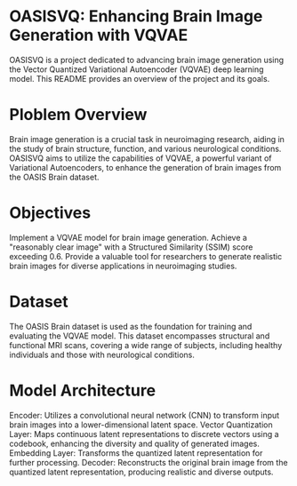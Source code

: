 
# OASISVQ: Enhancing Brain Image Generation with VQVAE

OASISVQ is a project dedicated to advancing brain image generation using the Vector Quantized Variational Autoencoder (VQVAE) deep learning model. This README provides an overview of the project and its goals.

# Ploblem Overview
Brain image generation is a crucial task in neuroimaging research, aiding in the study of brain structure, function, and various neurological conditions. OASISVQ aims to utilize the capabilities of VQVAE, a powerful variant of Variational Autoencoders, to enhance the generation of brain images from the OASIS Brain dataset.

# Objectives
Implement a VQVAE model for brain image generation.
Achieve a "reasonably clear image" with a Structured Similarity (SSIM) score exceeding 0.6.
Provide a valuable tool for researchers to generate realistic brain images for diverse applications in neuroimaging studies.

# Dataset
The OASIS Brain dataset is used as the foundation for training and evaluating the VQVAE model. This dataset encompasses structural and functional MRI scans, covering a wide range of subjects, including healthy individuals and those with neurological conditions.

# Model Architecture
Encoder:
Utilizes a convolutional neural network (CNN) to transform input brain images into a lower-dimensional latent space.
Vector Quantization Layer:
Maps continuous latent representations to discrete vectors using a codebook, enhancing the diversity and quality of generated images.
Embedding Layer:
Transforms the quantized latent representation for further processing.
Decoder:
Reconstructs the original brain image from the quantized latent representation, producing realistic and diverse outputs.
